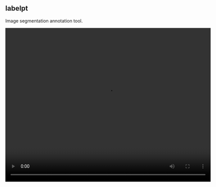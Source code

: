 ## labelpt

Image segmentation annotation tool.

<video src="https://raw.githubusercontent.com/pei223/labelpt/master//labelpt.mp4"  width="640" height="480" controls>
</vide>

<br>

## Functions

- Paint mode
- Polygon mode
- Line/Rect/Oval mode

## Install

```
pip install labelpt
```
